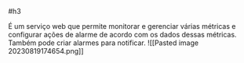 #h3 

É um serviço web que permite monitorar e gerenciar várias métricas e configurar ações de alarme de acordo com os dados dessas métricas. Também pode criar alarmes para notificar.
![[Pasted image 20230819174654.png]]